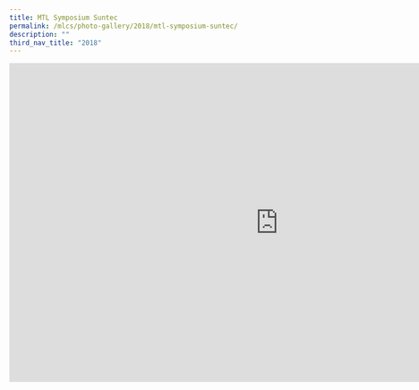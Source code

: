 ```yaml
---
title: MTL Symposium Suntec
permalink: /mlcs/photo-gallery/2018/mtl-symposium-suntec/
description: ""
third_nav_title: "2018"
---
```

<iframe allowfullscreen="true" height="569" width="960" frameborder="0" src="https://docs.google.com/presentation/d/e/2PACX-1vR__WefpRnznXGY6wYjCv5IjcA7MTxwowyMEJMPMs_D8QpvBcN8ls83yDh7TkGLohjwfbzSykCQELxr/embed?start=false&amp;loop=false&amp;delayms=3000"></iframe>